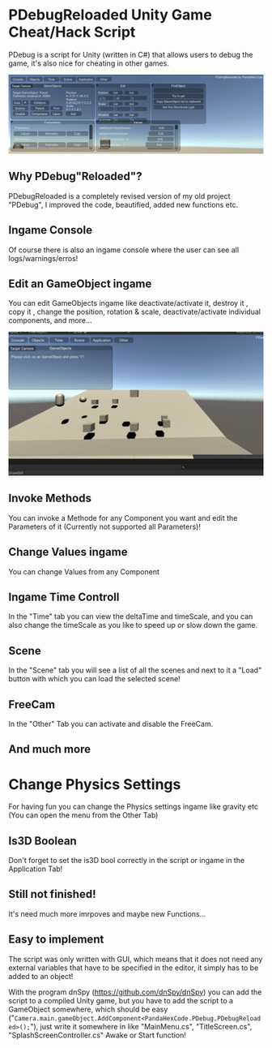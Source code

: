 
# PDebugReloaded Unity Game Cheat/Hack Script
PDebug is a script for Unity (written in C#) that allows users to debug the game, it's also nice for cheating in other games.

![Screenshot](Capture.PNG)

## Why PDebug"Reloaded"?
PDebugReloaded is a completely revised version of my old project "PDebug", I improved the code, beautified, added new functions etc.

## Ingame Console
Of course there is also an ingame console where the user can see all logs/warnings/erros!

## Edit an GameObject ingame
You can edit GameObjects ingame like deactivate/activate it, destroy it , copy it , change the position, rotation & scale, deactivate/activate individual components,
and more...

![DisableShowcaseGif](DisableShowcase.gif)

## Invoke Methods
You can invoke a Methode for any Component you want and edit the Parameters of it (Currently not supported all Parameters)!

## Change Values ingame
You can change Values from any Component

## Ingame Time Controll
In the "Time" tab you can view the deltaTime and timeScale, and you can also change the timeScale as you like to speed up or slow down the game.

## Scene
In the "Scene" tab you will see a list of all the scenes and next to it a "Load" button with which you can load the selected scene!

## FreeCam
In the "Other" Tab you can activate and disable the FreeCam.

## And much more

# Change Physics Settings
For having fun you can change the Physics settings ingame like gravity etc (You can open the menu from the Other Tab)

## Is3D Boolean
Don't forget to set the is3D bool correctly in the script or ingame in the Application Tab!

## Still not finished!
It's need much more imrpoves and maybe new Functions...

## Easy to implement
The script was only written with GUI, which means that it does not need any external variables that have to be specified in the editor, it simply has to be added to an object!

With the program dnSpy (https://github.com/dnSpy/dnSpy) you can add the script to a compiled Unity game, but you have to add the script to a GameObject somewhere, which should be easy ("```Camera.main.gameObject.AddComponent<PandaHexCode.PDebug.PDebugReloaded>();```"), just write it somewhere in like "MainMenu.cs", "TitleScreen.cs", "SplashScreenController.cs" Awake or Start function!
